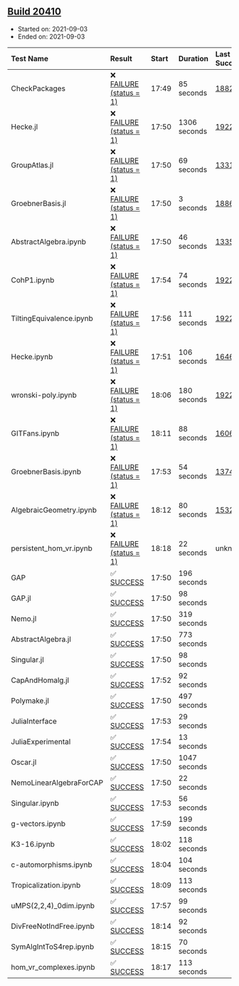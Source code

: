 ## [Build 20410](https://oscarci.mathematik.uni-kl.de/job/oscar/20410/)

* Started on: 2021-09-03
* Ended on: 2021-09-03

| Test Name    | Result | Start | Duration | Last Success | First Failure |
|:-------------|:-------|:------|:---------|:-------------|:--------------|
| CheckPackages | ❌ [FAILURE (status = 1)](https://oscarci.mathematik.uni-kl.de/job/oscar/20410/artifact/logs/build-20410/CheckPackages.log) | 17:49 | 85 seconds | [18822](https://oscarci.mathematik.uni-kl.de/job/oscar/18822/) | [18823](https://oscarci.mathematik.uni-kl.de/job/oscar/18823/) |
| Hecke.jl | ❌ [FAILURE (status = 1)](https://oscarci.mathematik.uni-kl.de/job/oscar/20410/artifact/logs/build-20410/Hecke.jl.log) | 17:50 | 1306 seconds | [19222](https://oscarci.mathematik.uni-kl.de/job/oscar/19222/) | [20152](https://oscarci.mathematik.uni-kl.de/job/oscar/20152/) |
| GroupAtlas.jl | ❌ [FAILURE (status = 1)](https://oscarci.mathematik.uni-kl.de/job/oscar/20410/artifact/logs/build-20410/GroupAtlas.jl.log) | 17:50 | 69 seconds | [13311](https://oscarci.mathematik.uni-kl.de/job/oscar/13311/) | [13312](https://oscarci.mathematik.uni-kl.de/job/oscar/13312/) |
| GroebnerBasis.jl | ❌ [FAILURE (status = 1)](https://oscarci.mathematik.uni-kl.de/job/oscar/20410/artifact/logs/build-20410/GroebnerBasis.jl.log) | 17:50 | 3 seconds | [18864](https://oscarci.mathematik.uni-kl.de/job/oscar/18864/) | [18865](https://oscarci.mathematik.uni-kl.de/job/oscar/18865/) |
| AbstractAlgebra.ipynb | ❌ [FAILURE (status = 1)](https://oscarci.mathematik.uni-kl.de/job/oscar/20410/artifact/logs/build-20410/AbstractAlgebra.ipynb.log) | 17:50 | 46 seconds | [13355](https://oscarci.mathematik.uni-kl.de/job/oscar/13355/) | [13356](https://oscarci.mathematik.uni-kl.de/job/oscar/13356/) |
| CohP1.ipynb | ❌ [FAILURE (status = 1)](https://oscarci.mathematik.uni-kl.de/job/oscar/20410/artifact/logs/build-20410/CohP1.ipynb.log) | 17:54 | 74 seconds | [19222](https://oscarci.mathematik.uni-kl.de/job/oscar/19222/) | [20152](https://oscarci.mathematik.uni-kl.de/job/oscar/20152/) |
| TiltingEquivalence.ipynb | ❌ [FAILURE (status = 1)](https://oscarci.mathematik.uni-kl.de/job/oscar/20410/artifact/logs/build-20410/TiltingEquivalence.ipynb.log) | 17:56 | 111 seconds | [19222](https://oscarci.mathematik.uni-kl.de/job/oscar/19222/) | [20152](https://oscarci.mathematik.uni-kl.de/job/oscar/20152/) |
| Hecke.ipynb | ❌ [FAILURE (status = 1)](https://oscarci.mathematik.uni-kl.de/job/oscar/20410/artifact/logs/build-20410/Hecke.ipynb.log) | 17:51 | 106 seconds | [16463](https://oscarci.mathematik.uni-kl.de/job/oscar/16463/) | [16464](https://oscarci.mathematik.uni-kl.de/job/oscar/16464/) |
| wronski-poly.ipynb | ❌ [FAILURE (status = 1)](https://oscarci.mathematik.uni-kl.de/job/oscar/20410/artifact/logs/build-20410/wronski-poly.ipynb.log) | 18:06 | 180 seconds | [19222](https://oscarci.mathematik.uni-kl.de/job/oscar/19222/) | [20152](https://oscarci.mathematik.uni-kl.de/job/oscar/20152/) |
| GITFans.ipynb | ❌ [FAILURE (status = 1)](https://oscarci.mathematik.uni-kl.de/job/oscar/20410/artifact/logs/build-20410/GITFans.ipynb.log) | 18:11 | 88 seconds | [16068](https://oscarci.mathematik.uni-kl.de/job/oscar/16068/) | [16069](https://oscarci.mathematik.uni-kl.de/job/oscar/16069/) |
| GroebnerBasis.ipynb | ❌ [FAILURE (status = 1)](https://oscarci.mathematik.uni-kl.de/job/oscar/20410/artifact/logs/build-20410/GroebnerBasis.ipynb.log) | 17:53 | 54 seconds | [13748](https://oscarci.mathematik.uni-kl.de/job/oscar/13748/) | [13749](https://oscarci.mathematik.uni-kl.de/job/oscar/13749/) |
| AlgebraicGeometry.ipynb | ❌ [FAILURE (status = 1)](https://oscarci.mathematik.uni-kl.de/job/oscar/20410/artifact/logs/build-20410/AlgebraicGeometry.ipynb.log) | 18:12 | 80 seconds | [15322](https://oscarci.mathematik.uni-kl.de/job/oscar/15322/) | [15323](https://oscarci.mathematik.uni-kl.de/job/oscar/15323/) |
| persistent_hom_vr.ipynb | ❌ [FAILURE (status = 1)](https://oscarci.mathematik.uni-kl.de/job/oscar/20410/artifact/logs/build-20410/persistent_hom_vr.ipynb.log) | 18:18 | 22 seconds | unknown | unknown |
| GAP | ✅ [SUCCESS](https://oscarci.mathematik.uni-kl.de/job/oscar/20410/artifact/logs/build-20410/GAP.log) | 17:50 | 196 seconds |  |  |
| GAP.jl | ✅ [SUCCESS](https://oscarci.mathematik.uni-kl.de/job/oscar/20410/artifact/logs/build-20410/GAP.jl.log) | 17:50 | 98 seconds |  |  |
| Nemo.jl | ✅ [SUCCESS](https://oscarci.mathematik.uni-kl.de/job/oscar/20410/artifact/logs/build-20410/Nemo.jl.log) | 17:50 | 319 seconds |  |  |
| AbstractAlgebra.jl | ✅ [SUCCESS](https://oscarci.mathematik.uni-kl.de/job/oscar/20410/artifact/logs/build-20410/AbstractAlgebra.jl.log) | 17:50 | 773 seconds |  |  |
| Singular.jl | ✅ [SUCCESS](https://oscarci.mathematik.uni-kl.de/job/oscar/20410/artifact/logs/build-20410/Singular.jl.log) | 17:50 | 98 seconds |  |  |
| CapAndHomalg.jl | ✅ [SUCCESS](https://oscarci.mathematik.uni-kl.de/job/oscar/20410/artifact/logs/build-20410/CapAndHomalg.jl.log) | 17:52 | 92 seconds |  |  |
| Polymake.jl | ✅ [SUCCESS](https://oscarci.mathematik.uni-kl.de/job/oscar/20410/artifact/logs/build-20410/Polymake.jl.log) | 17:50 | 497 seconds |  |  |
| JuliaInterface | ✅ [SUCCESS](https://oscarci.mathematik.uni-kl.de/job/oscar/20410/artifact/logs/build-20410/JuliaInterface.log) | 17:53 | 29 seconds |  |  |
| JuliaExperimental | ✅ [SUCCESS](https://oscarci.mathematik.uni-kl.de/job/oscar/20410/artifact/logs/build-20410/JuliaExperimental.log) | 17:54 | 13 seconds |  |  |
| Oscar.jl | ✅ [SUCCESS](https://oscarci.mathematik.uni-kl.de/job/oscar/20410/artifact/logs/build-20410/Oscar.jl.log) | 17:50 | 1047 seconds |  |  |
| NemoLinearAlgebraForCAP | ✅ [SUCCESS](https://oscarci.mathematik.uni-kl.de/job/oscar/20410/artifact/logs/build-20410/NemoLinearAlgebraForCAP.log) | 17:50 | 22 seconds |  |  |
| Singular.ipynb | ✅ [SUCCESS](https://oscarci.mathematik.uni-kl.de/job/oscar/20410/artifact/logs/build-20410/Singular.ipynb.log) | 17:53 | 56 seconds |  |  |
| g-vectors.ipynb | ✅ [SUCCESS](https://oscarci.mathematik.uni-kl.de/job/oscar/20410/artifact/logs/build-20410/g-vectors.ipynb.log) | 17:59 | 199 seconds |  |  |
| K3-16.ipynb | ✅ [SUCCESS](https://oscarci.mathematik.uni-kl.de/job/oscar/20410/artifact/logs/build-20410/K3-16.ipynb.log) | 18:02 | 118 seconds |  |  |
| c-automorphisms.ipynb | ✅ [SUCCESS](https://oscarci.mathematik.uni-kl.de/job/oscar/20410/artifact/logs/build-20410/c-automorphisms.ipynb.log) | 18:04 | 104 seconds |  |  |
| Tropicalization.ipynb | ✅ [SUCCESS](https://oscarci.mathematik.uni-kl.de/job/oscar/20410/artifact/logs/build-20410/Tropicalization.ipynb.log) | 18:09 | 113 seconds |  |  |
| uMPS(2,2,4)_0dim.ipynb | ✅ [SUCCESS](https://oscarci.mathematik.uni-kl.de/job/oscar/20410/artifact/logs/build-20410/uMPS-2-2-4-_0dim.ipynb.log) | 17:57 | 99 seconds |  |  |
| DivFreeNotIndFree.ipynb | ✅ [SUCCESS](https://oscarci.mathematik.uni-kl.de/job/oscar/20410/artifact/logs/build-20410/DivFreeNotIndFree.ipynb.log) | 18:14 | 92 seconds |  |  |
| SymAlgIntToS4rep.ipynb | ✅ [SUCCESS](https://oscarci.mathematik.uni-kl.de/job/oscar/20410/artifact/logs/build-20410/SymAlgIntToS4rep.ipynb.log) | 18:15 | 70 seconds |  |  |
| hom_vr_complexes.ipynb | ✅ [SUCCESS](https://oscarci.mathematik.uni-kl.de/job/oscar/20410/artifact/logs/build-20410/hom_vr_complexes.ipynb.log) | 18:17 | 113 seconds |  |  |
